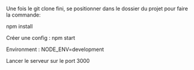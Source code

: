 Une fois le git clone fini, se positionner dans le dossier du projet pour faire la commande:

npm install

Créer une config : 
npm start 

Environment : NODE_ENV=development

Lancer le serveur sur le port 3000
